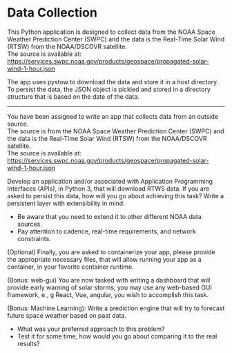 # Data Collection

This Python application is designed to collect data from the NOAA Space Weather Prediction Center (SWPC) and the data is the Real-Time Solar Wind (RTSW) from the NOAA/DSCOVR satellite.  
The source is available at: https://services.swpc.noaa.gov/products/geospace/propagated-solar-wind-1-hour.json  

The app uses pystow to download the data and store it in a host directory.
To persist the data, the JSON object is pickled and stored in a directory structure that is based on the date of the data.

-----

You have been assigned to write an app that collects data from an outside source.  
The source is from the NOAA Space Weather Prediction Center (SWPC) and the data is the Real-Time Solar Wind (RTSW) from the NOAA/DSCOVR satellite.  
The source is available at: https://services.swpc.noaa.gov/products/geospace/propagated-solar-wind-1-hour.json

Develop an application and/or associated with Application Programming Interfaces (APIs), in Python 3, that will download RTWS data. If you are asked to persist this data, how will you go about achieving this task? Write a persistent layer with extensibility in mind.  
- Be aware that you need to extend it to other different NOAA data sources.  
- Pay attention to cadence, real-time requirements, and network constraints.

(Optional) Finally, you are asked to containerize your app, please provide the appropriate necessary files, that will allow running your app as a container, in your favorite container runtime.

(Bonus: web-gui) You are now tasked with writing a dashboard that will provide early warning of solar storms, you may use any web-based GUI framework, e., g React, Vue, angular, you wish to accomplish this task.

(Bonus: Machine Learning): Write a prediction engine that will try to forecast future space weather based on past data.  
- What was your preferred approach to this problem?  
- Test it for some time, how would you go about comparing it to the real results?
